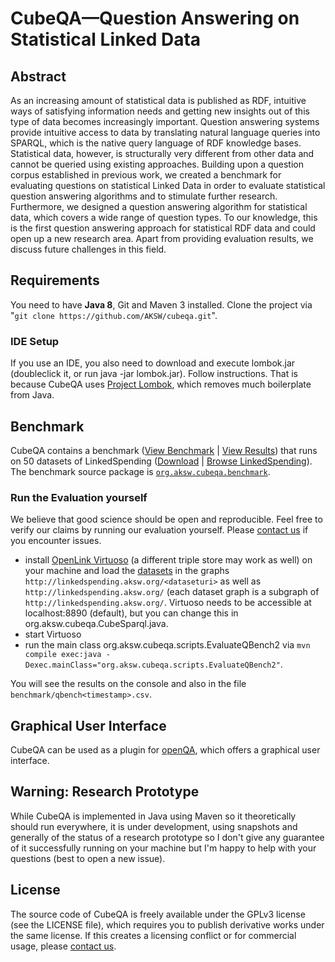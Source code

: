 # CubeQA—Question Answering on Statistical Linked Data

## Abstract
As an increasing amount of statistical data is published as RDF, intuitive ways of satisfying information needs and getting new insights out of this type of data becomes increasingly important.
Question answering systems provide intuitive access to data by translating natural language queries into SPARQL, which is the native query language of RDF knowledge bases.
Statistical data, however, is structurally very different from other data and cannot be queried using existing approaches.
Building upon a question corpus established in previous work, we created a benchmark for evaluating questions on statistical Linked Data in order to evaluate statistical question answering algorithms and to stimulate further research.
Furthermore, we designed a question answering algorithm for statistical data, which covers a wide range of question types.
To our knowledge, this is the first question answering approach for statistical RDF data and could open up a new research area.
Apart from providing evaluation results, we discuss future challenges in this field.

## Requirements
You need to have **Java 8**, Git and Maven 3 installed.
Clone the project via "`git clone https://github.com/AKSW/cubeqa.git`".

### IDE Setup
If you use an IDE, you also need to download and execute lombok.jar (doubleclick it, or run java -jar lombok.jar). Follow instructions.
That is because CubeQA uses [Project Lombok](http://projectlombok.org/), which removes much boilerplate from Java.

## Benchmark
CubeQA contains a benchmark ([View Benchmark](https://github.com/AKSW/cubeqa/tree/master/benchmark/qbench2.xml) | [View Results](https://github.com/AKSW/cubeqa/tree/master/benchmark/qbench2-results.csv)) that runs on 50 datasets of LinkedSpending ([Download](http://linkedspending.aksw.org/extensions/page/page/export/qbench2datasets.zip) | [Browse LinkedSpending](http://linkedspending.aksw.org)).
The benchmark source package is [`org.aksw.cubeqa.benchmark`](https://github.com/AKSW/cubeqa/tree/master/src/main/java/org/aksw/cubeqa/benchmark).

### Run the Evaluation yourself
We believe that good science should be open and reproducible. Feel free to verify our claims by running our evaluation yourself. Please [contact us](mailto:konrad.hoeffner@uni-leipzig.de?subject=CubeQA%20Evaluation&body=Dear%20Konrad,) if you encounter issues.

* install [OpenLink Virtuoso](http://virtuoso.openlinksw.com/) (a different triple store may work as well) on your machine and load the [datasets](http://linkedspending.aksw.org/extensions/page/page/export/qbench2datasets.zip) in the graphs `http://linkedspending.aksw.org/<dataseturi>` as well as `http://linkedspending.aksw.org/` (each dataset graph is a subgraph of `http://linkedspending.aksw.org/`.
Virtuoso needs to be accessible at localhost:8890 (default), but you can change this in org.aksw.cubeqa.CubeSparql.java.
* start Virtuoso
* run the main class org.aksw.cubeqa.scripts.EvaluateQBench2 via `mvn compile exec:java -Dexec.mainClass="org.aksw.cubeqa.scripts.EvaluateQBench2"`.

You will see the results on the console and also in the file `benchmark/qbench<timestamp>.csv`.

## Graphical User Interface
CubeQA can be used as a plugin for [openQA](https://bitbucket.org/emarx/openqa/wiki/FAQ), which offers a graphical user interface. 

## Warning: Research Prototype
While CubeQA is implemented in Java using Maven so it theoretically should run everywhere, it is under development, using snapshots and generally
of the status of a research prototype so I don't give any guarantee of it successfully running on your machine but I'm happy to help with your questions (best to open a new issue).

## License
The source code of CubeQA is freely available under the GPLv3 license (see the LICENSE file), which requires you to publish derivative works under the same license. If this creates a licensing conflict or for commercial usage, please [contact us](mailto:konrad.hoeffner@uni-leipzig.de?subject=CubeQA%20License&body=Dear%20Konrad,).
